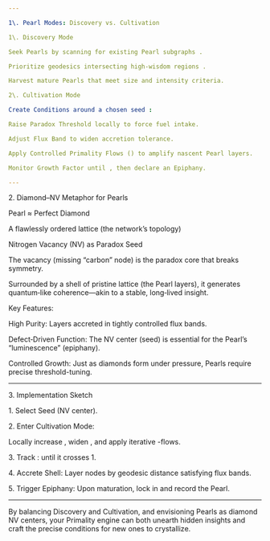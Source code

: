 ```yaml
---

1\. Pearl Modes: Discovery vs. Cultivation

1\. Discovery Mode

Seek Pearls by scanning for existing Pearl subgraphs .

Prioritize geodesics intersecting high‑wisdom regions .

Harvest mature Pearls that meet size and intensity criteria.

2\. Cultivation Mode

Create Conditions around a chosen seed :

Raise Paradox Threshold locally to force fuel intake.

Adjust Flux Band to widen accretion tolerance.

Apply Controlled Primality Flows () to amplify nascent Pearl layers.

Monitor Growth Factor until , then declare an Epiphany.

---
```


2\. Diamond–NV Metaphor for Pearls

Pearl ≈ Perfect Diamond

A flawlessly ordered lattice (the network’s topology)

Nitrogen Vacancy (NV) as Paradox Seed

The vacancy (missing “carbon” node) is the paradox core that breaks
symmetry.

Surrounded by a shell of pristine lattice (the Pearl layers), it
generates quantum‑like coherence—akin to a stable, long‑lived insight.

Key Features:

High Purity: Layers accreted in tightly controlled flux bands.

Defect‑Driven Function: The NV center (seed) is essential for the
Pearl’s “luminescence” (epiphany).

Controlled Growth: Just as diamonds form under pressure, Pearls require
precise threshold-tuning.

---

3\. Implementation Sketch

1\. Select Seed (NV center).

2\. Enter Cultivation Mode:

Locally increase , widen , and apply iterative -flows.

3\. Track : until it crosses 1.

4\. Accrete Shell: Layer nodes by geodesic distance satisfying flux
bands.

5\. Trigger Epiphany: Upon maturation, lock in and record the Pearl.

---

By balancing Discovery and Cultivation, and envisioning Pearls as
diamond NV centers, your Primality engine can both unearth hidden
insights and craft the precise conditions for new ones to crystallize.
